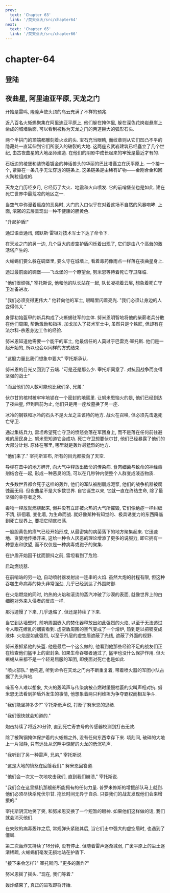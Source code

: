 ```yaml
---
prev:
  text: 'Chapter 63'
  link: '/焚天业火/src/chapter64'
next:
  text: 'Chapter 65'
  link: '/焚天业火/src/chapter66'
---
```


# chapter-64

## 登陆

## 夜曲星, 阿里迪亚平原, 天龙之门

开始是雷鸣, 隆隆声使头顶的乌云充满了不祥的预兆.

近八百名火蜥蜴聚集在阿里迪亚平原上, 他们躲在掩体里, 躲在深色花岗岩悬崖上凿成的城墙后面, 可以看到被称为天龙之门的两道巨大的弧形石头.

两个半拱门的顶端都雕刻着火龙的头. 宝石充当眼睛, 而纹章则从它们凹凸不平的隐藏处一直延伸到它们所嵌入的破裂的大地. 这两座玄武岩建筑已经矗立了几个世纪, 由古夜曲星的大地巫师建造. 在他们的阴影中成长起来的牢笼是最近才有的.

石板边的棱堡和装饰着镀金的神话兽头的华丽的巴比塔矗立在灰平原上. 一个接一个, 紧靠在一条几乎无法穿透的链条上, 这条链条是由稀有矿物——金刚合金和回火陶粒组成的.

天龙之门历经岁月, 它经历了大火、地震和火山喷发. 它的前哨堡垒也是如此, 建在死亡世界中最荒凉的地区之一.

当空气中弥漫着瘟疫的恶臭时, 大门的入口似乎在对着这场不自然的风暴咆哮. 上面, 浓密的云层呈现出一种不健康的胆黄色.

"升起护盾!"

通过语音通讯, 诺默斯·雷坦对技术军士下达了命令下.

在天龙之门的另一边, 几个巨大的虚空护盾闪烁着出现了, 它们是由八个高耸的激活塔产生的.

火蜥蜴们要么躲在碉堡里, 要么守在城墙上, 看着毒药像雨点一样落在夜曲星身上.

透过最前面的碉堡——飞龙堡的一个瞭望台, 努米恩等待着死亡守卫降临.

"他们很顽强," 宰托斯说, 他和他的队长站在一起, 队长凝视着云层, 想象着死亡守卫准备进攻.

"我们必须变得更伟大." 他转向他的军士, 眼睛里闪着亮光. "我们必须让身边的人变得伟大."

身穿初始盔甲的新兵构成了火蜥蜴驻军的主体. 努米恩明智地将他的柴薪老兵分散在他们周围, 帮助激励和指挥. 加戈加入了技术军士中, 虽然只是个铁匠, 但却有在法尔科-宗恩身边工作的经验.

努米恩知道他需要一个能干的军士, 他最信任的人莫过于巴雷克·宰托斯. 他们是一起开始的, 所以也会以同样的方式结束.

"这股力量比我们想象中要大" 宰托斯承认.

努米恩的目光又回到了云端. "可是还是那么少. 宰托斯同意了. 对抗因战争而变得坚强的战士"

"而且他们的人数可能也比我们多, 兄弟."

伏尔甘的棺材被牢牢地锁在一个密封的地窖里. 让努米恩恼火的是, 他们已经到达了夜曲星, 但到目前为止, 他们只是用一座坟墓换了另一座.

冰冷的钢铁和冰冷的石头不是火龙之主该待的地方. 战火在召唤, 但必须先击退死亡守卫.

通过集结兵力, 雷坦希望死亡守卫的愤怒会落在军团身上, 而不是落在任何前往避难的居民身上. 努米恩知道它会成功. 死亡守卫想要伏尔甘, 他们已经暴露了他们的大部分计划. 原体在哪里, 哪里就是轰炸最猛烈的地方.

"他们来了." 宰托斯宣布, 所有的目光都投向了天空.

导弹在击中的地方碎开, 向大气中释放出致命的传染病. 食肉细菌与致命的神经毒剂结合在一起, 形成一种恶臭的汤, 可以在几秒钟内使整个人群变成液态物质.

大多数世界都会死于这样的轰炸, 他们的军队被削弱成泥浆, 他们的战争机器被腐蚀而无用. 但夜曲星不是大多数世界. 自它诞生以来, 它就一直在终结生命, 除了最坚强的幸存者之外.

毒物一释放就燃烧起来, 但并没有立即被火热的大气所摧毁, 它们像绝症一样纠缠不清, 徘徊着, 变化着, 为生命而战. 就好像某种有知觉的、极具诱变力的东西降临到死亡世界上, 要把它彻底扫荡.

一股胆黄色的瘴气已经开始形成, 从最密集的病菌落下的地方聚集起来. 它迅速地、贪婪地传播开来, 这给一种令人厌恶的理论增添了更多的说服力, 即它拥有一种意志和欲望, 而不仅仅是一种病毒或孢子的聚集.

在护盾开始因干扰而颤抖之前, 雷坦看到了危险.

启动燃烧器.

在前哨站的另一边, 自动喷射器发射出一连串的火焰. 虽然大炮的射程有限, 但这种吞噬生命病毒的势头非常强劲, 几乎已经到达了外围防御.

在火焰燃烧的同时, 灼热的火焰和滚烫的蒸汽冲破了沙漠的表面, 就像世界上的白细胞对外来入侵者的反应一样.

那污迹慢了下来, 几乎退缩了, 但还是持续了下来.

当它到达墙壁时, 前哨周围嵌入的焚化器释放出如此强烈的火焰, 以至于无法透过令人眼花缭乱的烟雾看到. 虚空盾周围的空气变成了一个熔炉, 热到足以把钢变成液体. 火焰是如此强烈, 以至于外层的虚空盾遮蔽了光线, 遮蔽了外面的视野.

努米恩抓紧他的头盔. 他是最后一个这么做的, 他看到他那些经验不足的战友们正在检查他们盔甲上的密封条. 如果生命吞噬者通过了, 盔甲也没什么保护作用. 但火蜥蜴从来都不是一个轻易屈服的军团, 即使面对死亡也是如此.

"喷火部队." 他吼道, 听到命令在天龙之门内不断重复着, 带着喷火器的军团小队占据了先头阵地.

噪音令人难以想象, 大火的轰鸣声与传染病被点燃时缓慢枯萎的尖叫声相对抗. 努米恩无法看到护盾外发生的事情, 他想象着两只利维坦为争夺霸权而相互争斗.

"我们能坚持多少?" 宰托斯低声说, 打断了努米恩的思绪.

"我们很快就会知道的."

炮击持续了将近20分钟, 直到死亡寿衣号的传感器校测到打击无效.

除了被陶钢掩体保护着的火蜥蜴之外, 没有任何东西幸存下来. 顷刻间, 破碎的大地上一片寂静, 只有远处从沉睡中惊醒的火龙的低沉吼声.

"我听到了另一种雷声, 兄弟," 宰托斯说.

"这是大地的愤怒在回答我们." 努米恩回答道.

"他们会一次又一次地攻击我们, 直到我们崩溃," 宰托斯说.

"我们会在这里抵抗那艘船所能拥有的任何力量. 普罗米修斯的增援部队马上就到. 他们必须尽快杀死伏尔甘. 拖长时间无异于自杀. 只要我们的战友发现他们会来增援的."

宰托斯阴沉地笑了笑, 和努米恩交换了一个短暂的眼神. 如果他们这样做的话, 我们就会消灭他们.

在失败的病毒轰炸之后, 常规弹头紧随其后, 当它们击中强大的虚空盾时, 也遇到了僵局.

第二次轰炸又持续了18分钟, 没有停止. 但随着雷声逐渐减弱, 广袤平原上的尘土逐渐稀疏, 火蜥蜴们毫发无损地站在护盾下.

"接下来会怎样?" 宰托斯问. "更多的轰炸?"

努米恩摇了摇头. "现在, 我们等着."

轰炸结束了, 真正的进攻即将开始.
